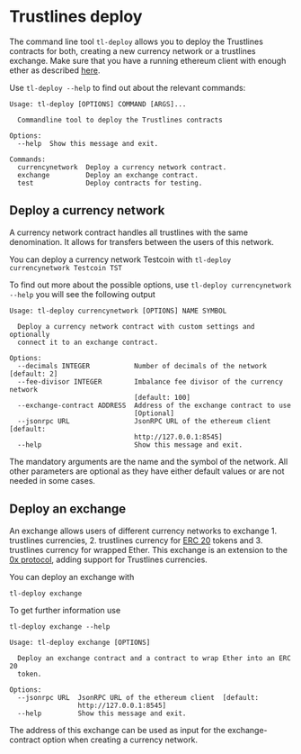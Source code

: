 # Trustlines deploy

The command line tool `tl-deploy` allows you to deploy the Trustlines contracts for both, creating a new currency network or a trustlines exchange. Make sure that you have a running ethereum client with enough ether as described [here](../README.md).

Use `tl-deploy --help` to find out about the relevant commands:

```
Usage: tl-deploy [OPTIONS] COMMAND [ARGS]...

  Commandline tool to deploy the Trustlines contracts

Options:
  --help  Show this message and exit.

Commands:
  currencynetwork  Deploy a currency network contract.
  exchange         Deploy an exchange contract.
  test             Deploy contracts for testing.
```

## Deploy a currency network
A currency network contract handles all trustlines with the same denomination. It allows for transfers between the users of this network.

You can deploy a currency network Testcoin with
`tl-deploy currencynetwork Testcoin TST`

To find out more about the possible options, use
`tl-deploy currencynetwork --help`
you will see the following output
```
Usage: tl-deploy currencynetwork [OPTIONS] NAME SYMBOL

  Deploy a currency network contract with custom settings and optionally
  connect it to an exchange contract.

Options:
  --decimals INTEGER           Number of decimals of the network  [default: 2]
  --fee-divisor INTEGER        Imbalance fee divisor of the currency network
                               [default: 100]
  --exchange-contract ADDRESS  Address of the exchange contract to use
                               [Optional]
  --jsonrpc URL                JsonRPC URL of the ethereum client  [default:
                               http://127.0.0.1:8545]
  --help                       Show this message and exit.

```

The mandatory arguments are the name and the symbol of the network.
All other parameters are optional as they have either default values or are not needed in some cases.

## Deploy an exchange
An exchange allows users of different currency networks to exchange 1. trustlines currencies, 2. trustlines currency for [ERC 20](https://github.com/ethereum/EIPs/blob/master/EIPS/eip-20.md) tokens and 3. trustlines currency for wrapped Ether.
This exchange is an extension to the [0x protocol](https://github.com/0xProject), adding support for Trustlines currencies.

You can deploy an exchange with

`tl-deploy exchange`

To get further information use

`tl-deploy exchange --help`

```
Usage: tl-deploy exchange [OPTIONS]

  Deploy an exchange contract and a contract to wrap Ether into an ERC 20
  token.

Options:
  --jsonrpc URL  JsonRPC URL of the ethereum client  [default:
                 http://127.0.0.1:8545]
  --help         Show this message and exit.
```
The address of this exchange can be used as input for the exchange-contract option when creating a currency network.

